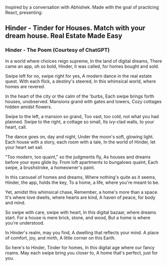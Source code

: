 Inspired by a conversation with Abhishek. Made with the goal of practicing React, presenting:

## Hinder - Tinder for Houses. Match with your dream house. Real Estate Made Easy

### Hinder - The Poem (Courtesy of ChatGPT)

In a world where choices reign supreme,
In the land of digital dreams,
There came an app, oh so bold,
Hinder, it was called, for homes bought and sold.

Swipe left for no, swipe right for yes,
A modern dance in the real estate quest.
With each flick, a destiny's steered,
In this whimsical world, where homes are revered.

In the heart of the city or the calm of the 'burbs,
Each swipe brings forth houses, unobserved.
Mansions grand with gates and towers,
Cozy cottages hidden amidst flowers.

Swipe to the left, a mansion so grand,
Too vast, too cold, not what you had planned.
Swipe to the right, a cottage so small,
Its ivy-clad walls, to your heart, call.

The dance goes on, day and night,
Under the moon's soft, glowing light.
Each house with a story, each room with a tale,
In the world of Hinder, let your heart set sail.

"Too modern, too quaint," so the judgments fly,
As houses and dreams before your eyes glide by.
From loft apartments to bungalows quaint,
Each swipe, a brushstroke, a homeowner's paint.

In this carousel of homes and dreams,
Where nothing's quite as it seems,
Hinder, the app, holds the key,
To a home, a life, where you're meant to be.

Yet, amidst this whimsical chase,
Remember, a home's more than a space.
It's where love dwells, where hearts are kind,
A haven of peace, for body and mind.

So swipe with care, swipe with heart,
In this digital bazaar, where dreams start.
For a house is mere brick, stone, and wood,
But a home is where you're understood.

In Hinder's realm, may you find,
A dwelling that reflects your mind.
A place of comfort, joy, and mirth,
A little corner on this Earth.

So here's to Hinder, Tinder for homes,
In this digital age where our fancy roams.
May each swipe bring you closer to,
A home that's perfect, just for you.
